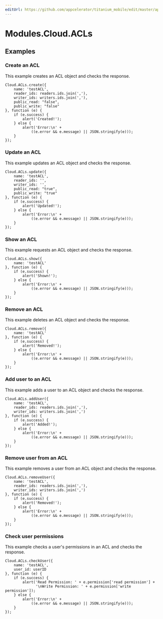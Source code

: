 ```yaml
---
editUrl: https://github.com/appcelerator/titanium_mobile/edit/master/apidoc/Modules/Cloud/ACLs/ACLs.yml
---
```

# Modules.Cloud.ACLs

<TypeHeader/>

## Examples

### Create an ACL

This example creates an ACL object and checks the response.

    Cloud.ACLs.create({
        name: 'testACL',
        reader_ids: readers.ids.join(','),
        writer_ids: writers.ids.join(','),
        public_read: "false",
        public_write: "false"
    }, function (e) {
        if (e.success) {
            alert('Created!');
        } else {
            alert('Error:\n' +
                ((e.error && e.message) || JSON.stringify(e)));
        }
    });

### Update an ACL

This example updates an ACL object and checks the response.

    Cloud.ACLs.update({
        name: 'testACL',
        reader_ids: '',
        writer_ids: '',
        public_read: "true",
        public_write: "true"
    }, function (e) {
        if (e.success) {
            alert('Updated!');
        } else {
            alert('Error:\n' +
                ((e.error && e.message) || JSON.stringify(e)));
        }
    });

### Show an ACL

This example requests an ACL object and checks the response.

    Cloud.ACLs.show({
        name: 'testACL'
    }, function (e) {
        if (e.success) {
            alert('Shown!');
        } else {
            alert('Error:\n' +
                ((e.error && e.message) || JSON.stringify(e)));
        }
    });

### Remove an ACL

This example deletes an ACL object and checks the response.

    Cloud.ACLs.remove({
        name: 'testACL'
    }, function (e) {
        if (e.success) {
            alert('Removed!');
        } else {
            alert('Error:\n' +
                ((e.error && e.message) || JSON.stringify(e)));
        }
    });

### Add user to an ACL

This example adds a user to an ACL object and checks the response.

    Cloud.ACLs.addUser({
        name: 'testACL',
        reader_ids: readers.ids.join(','),
        writer_ids: writers.ids.join(',')
    }, function (e) {
        if (e.success) {
            alert('Added!');
        } else {
            alert('Error:\n' +
                ((e.error && e.message) || JSON.stringify(e)));
        }
    });

### Remove user from an ACL

This example removes a user from an ACL object and checks the response.

    Cloud.ACLs.removeUser({
        name: 'testACL',
        reader_ids: readers.ids.join(','),
        writer_ids: writers.ids.join(',')
    }, function (e) {
        if (e.success) {
            alert('Removed!');
        } else {
            alert('Error:\n' +
                ((e.error && e.message) || JSON.stringify(e)));
        }
    });

### Check user permissions

This example checks a user's permissions in an ACL and checks the response.

    Cloud.ACLs.checkUser({
        name: 'testACL',
        user_id: userID
    }, function (e) {
        if (e.success) {
            alert('Read Permission: ' + e.permission['read permission'] +
                  '\nWrite Permission: ' + e.permission['write permission']);
        } else {
            alert('Error:\n' +
                ((e.error && e.message) || JSON.stringify(e)));
        }
    });

<ApiDocs/>
